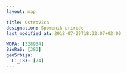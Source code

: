 ```yaml
---
layout: map

title: Ostrovica
designation: Spomenik prirode
last_modified_at: 2018-07-29T18:32:07+02:00

WDPA: [328934]
BioRaS: [393]
geoSrbija:
  L1_183: [74]
---
```

